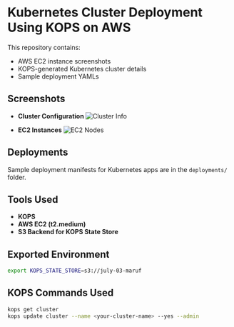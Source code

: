 # Kubernetes Cluster Deployment Using KOPS on AWS

This repository contains:
- AWS EC2 instance screenshots
- KOPS-generated Kubernetes cluster details
- Sample deployment YAMLs

## Screenshots

- **Cluster Configuration**
  ![Cluster Info](kops-cluster/cluster-info.png)

- **EC2 Instances**
  ![EC2 Nodes](kops-cluster/ec2-nodes.png)

## Deployments

Sample deployment manifests for Kubernetes apps are in the `deployments/` folder.

## Tools Used

- **KOPS**
- **AWS EC2 (t2.medium)**
- **S3 Backend for KOPS State Store**

## Exported Environment

```bash
export KOPS_STATE_STORE=s3://july-03-maruf
```

## KOPS Commands Used

```bash
kops get cluster
kops update cluster --name <your-cluster-name> --yes --admin
```
